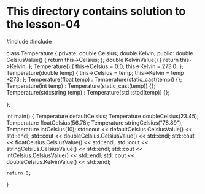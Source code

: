 # This directory contains solution to the lesson-04
#include <iostream>
#include <string>

class Temperature {
private: 
	double Celsius; 
	   double Kelvin; 
public: 
	double CelsiusValue() { return this->Celsius; }; 
	double KelvinValue() { return this->Kelvin; };
	Temperature() { this->Celsius = 0.0; this->Kelvin = 273.0; };
	Temperature(double temp) { this->Celsius = temp; this->Kelvin = temp +273; };
	Temperature(float temp) : Temperature(static_cast<double>(temp)) {};
	Temperature(int temp) : Temperature(static_cast<double>(temp)) {}; 
	Temperature(std::string temp) : Temperature(std::stod(temp)) {};

};

int main() {
	Temperature defaultCelsius;
	Temperature doubleCelsius(23.45); 
	Temperature floatCelsius(56.78);
	Temperature stringCelsius("78.89"); 
	Temperature intCelsius(10); 
	std::cout << defaultCelsius.CelsiusValue() << std::endl;
	std::cout << doubleCelsius.CelsiusValue() << std::endl;
	std::cout << floatCelsius.CelsiusValue() << std::endl; 
	std::cout << stringCelsius.CelsiusValue() << std::endl; 
	std::cout << intCelsius.CelsiusValue() << std::endl; 
	std::cout << doubleCelsius.KelvinValue() << std::endl;

	return 0;
}

